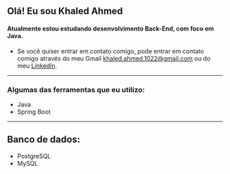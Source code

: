 ## Olá! Eu sou Khaled Ahmed
#### Atualmente estou estudando desenvolvimento Back-End, com foco em Java.
- Se você quiser entrar em contato comigo, pode entrar em contato comigo através do meu Gmail khaled.ahmed.1022@gmail.com ou do meu [LinkedIn](https://www.linkedin.com/in/khaled-ahmed-02b47b28b/).
___
### Algumas das ferramentas que eu utilizo:
-  Java
- Spring Boot
___
## Banco de dados:
- PostgreSQL
- MySQL




